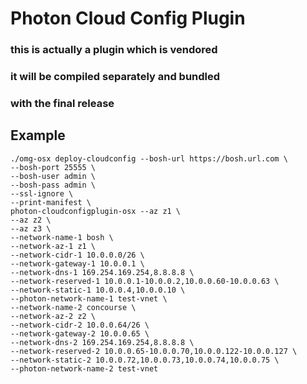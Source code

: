 # Photon Cloud Config Plugin

### this is actually a plugin which is vendored
### it will be compiled separately and bundled
### with the final release


## Example
```
./omg-osx deploy-cloudconfig --bosh-url https://bosh.url.com \
--bosh-port 25555 \
--bosh-user admin \
--bosh-pass admin \
--ssl-ignore \
--print-manifest \
photon-cloudconfigplugin-osx --az z1 \
--az z2 \
--az z3 \
--network-name-1 bosh \
--network-az-1 z1 \
--network-cidr-1 10.0.0.0/26 \
--network-gateway-1 10.0.0.1 \
--network-dns-1 169.254.169.254,8.8.8.8 \
--network-reserved-1 10.0.0.1-10.0.0.2,10.0.0.60-10.0.0.63 \
--network-static-1 10.0.0.4,10.0.0.10 \
--photon-network-name-1 test-vnet \
--network-name-2 concourse \
--network-az-2 z2 \
--network-cidr-2 10.0.0.64/26 \
--network-gateway-2 10.0.0.65 \
--network-dns-2 169.254.169.254,8.8.8.8 \
--network-reserved-2 10.0.0.65-10.0.0.70,10.0.0.122-10.0.0.127 \
--network-static-2 10.0.0.72,10.0.0.73,10.0.0.74,10.0.0.75 \
--photon-network-name-2 test-vnet
```
